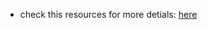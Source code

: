 * check this resources for more detials: [here](https://leetcode.com/problems/search-a-2d-matrix-ii/discuss/2333362/Python-Solution-with-multiple-helpful-resources)